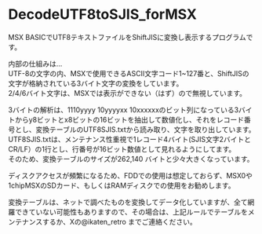 # DecodeUTF8toSJIS_forMSX

MSX BASICでUTF8テキストファイルをShiftJISに変換し表示するプログラムです。  

内部の仕組みは...  
UTF-8の文字の内、MSXで使用できるASCII文字コード1~127番と、ShiftJISの文字が格納されている3バイト文字の変換をしています。  
2/4/6バイト文字は、MSXでは表示ができない（はず）ので無視しています。  
  
3バイトの解析は、1110yyyy 10yyyyxx 10xxxxxxのビット列になっている3バイトからy8ビットとx8ビットの16ビットを抽出して数値化し、それをレコード番号とし、変換テーブルのUTF8SJIS.txtから読み取り、文字を取り出しています。  
UTF8SJIS.txtは、メンテナンス性重視で1レコード4バイト(SJIS文字2バイトとCR/LF）の1行とし、行番号が16ビット数値として見れるようにしてます。  
そのため、変換テーブルのサイズが262,140 バイトと少々大きくなっています。  
  
ディスクアクセスが頻繁になるため、FDDでの使用は想定しておらず、MSX0や1chipMSXのSDカード、もしくはRAMディスクでの使用をお勧めします。  
  
変換テーブルは、ネットで調べたものを変換してデータ化していますが、全て網羅できていない可能性もありますので、その場合は、上記ルールでテーブルをメンテナンスするか、Xの@ikaten_retro までご連絡ください。  

